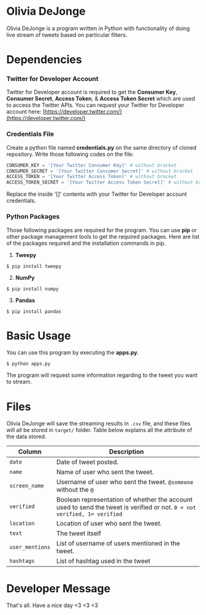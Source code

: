 # Olivia DeJonge

Olivia DeJonge is a program written in Python with functionality of doing live stream of tweets based on particular filters.

# Dependencies
### Twitter for Developer Account
Twitter for Developer account is required to get the **Consumer Key**, **Consumer Secret**, **Access Token**, & **Access Token Secret** which are used to access the Twitter APIs.
You can request your Twitter for Developer account here: [https://developer.twitter.com/](https://developer.twitter.com/)

### Credentials File
Create a python file named **credentials.py** on the same directory of cloned repository. Write those following codes on the file:
```python
CONSUMER_KEY = '[Your Twitter Consumer Key]' # without bracket
CONSUMER_SECRET = '[Your Twitter Consumer Secret]' # without bracket
ACCESS_TOKEN = '[Your Twitter Access Token]' # without bracket
ACCESS_TOKEN_SECRET = '[Your Twitter Access Token Secret]' # without bracket
```
Replace the inside '[]' contents with your Twitter for Developer account credentials.

### Python Packages
Those following packages are required for the program. You can use **pip** or other package management tools to get the required packages. Here are list of the packages required and the installation commands in pip.
1. **Tweepy**
```
$ pip install tweepy
```
2. **NumPy**
```
$ pip install numpy
```
3. **Pandas**
```
$ pip install pandas
```

# Basic Usage
You can use this program by executing the **apps.py**.
```
$ python apps.py
```

The program will request some information regarding to the tweet you want to stream.

# Files

Olivia DeJonge will save the streaming results in `.csv` file, and these files will all be stored in `target/` folder.
Table below explains all the attribute of the data stored.

Column | Description
-|-
`date` | Date of tweet posted.
`name` | Name of user who sent the tweet.
`screen_name` | Username of user who sent the tweet. `@someone` without the `@`
`verified` | Boolean representation of whether the account used to send the tweet is verified or not. `0 = not verified, 1= verified`
`location` | Location of user who sent the tweet.
`text` | The tweet itself
`user_mentions` | List of username of users mentioned in the tweet.
`hashtags` | List of hashtag used in the tweet

# Developer Message

That's all. Have a nice day <3 <3 <3